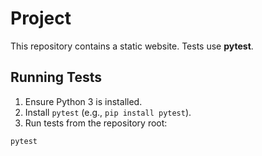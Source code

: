 # Project

This repository contains a static website. Tests use **pytest**.

## Running Tests

1. Ensure Python 3 is installed.
2. Install `pytest` (e.g., `pip install pytest`).
3. Run tests from the repository root:

```bash
pytest
```
